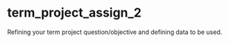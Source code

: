 # term_project_assign_2
Refining your term project question/objective and defining data to be used. 
